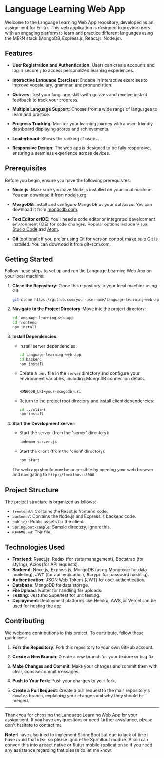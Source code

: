 

# Language Learning Web App

Welcome to the Language Learning Web App repository, developed as an assignment for Emitrr. This web application is designed to provide users with an engaging platform to learn and practice different languages using the MERN stack (MongoDB, Express.js, React.js, Node.js).

## Features

- **User Registration and Authentication**: Users can create accounts and log in securely to access personalized learning experiences.

- **Interactive Language Exercises**: Engage in interactive exercises to improve vocabulary, grammar, and pronunciation.

- **Quizzes**: Test your language skills with quizzes and receive instant feedback to track your progress.

- **Multiple Language Support**: Choose from a wide range of languages to learn and practice.

- **Progress Tracking**: Monitor your learning journey with a user-friendly dashboard displaying scores and achievements.

- **Leaderboard**: Shows the ranking of users..

- **Responsive Design**: The web app is designed to be fully responsive, ensuring a seamless experience across devices.

## Prerequisites

Before you begin, ensure you have the following prerequisites:

- **Node.js**: Make sure you have Node.js installed on your local machine. You can download it from [nodejs.org](https://nodejs.org/).

- **MongoDB**: Install and configure MongoDB as your database. You can download it from [mongodb.com](https://www.mongodb.com/).

- **Text Editor or IDE**: You'll need a code editor or integrated development environment (IDE) for code changes. Popular options include [Visual Studio Code](https://code.visualstudio.com/) and [Atom](https://atom.io/).

- **Git** (optional): If you prefer using Git for version control, make sure Git is installed. You can download it from [git-scm.com](https://git-scm.com/).

## Getting Started

Follow these steps to set up and run the Language Learning Web App on your local machine:

1. **Clone the Repository**: Clone this repository to your local machine using Git:

   ```bash
   git clone https://github.com/your-username/language-learning-web-app.git
   ```

2. **Navigate to the Project Directory**: Move into the project directory:

   ```bash
   cd language-learning-web-app
   cd frontend
   npm install
   ```

3. **Install Dependencies**:

   - Install server dependencies:

     ```bash
     cd language-learning-web-app
     cd backend
     npm install
     ```

   - Create a `.env` file in the `server` directory and configure your environment variables, including MongoDB connection details.

     ```env
     
     MONGODB_URI=your-mongodb-uri
     
     ```

   - Return to the project root directory and install client dependencies:

     ```bash
     cd ../client
     npm install
     ```

4. **Start the Development Server**:

   - Start the server (from the 'server' directory):

     ```bash
     nodemon server.js
     ```

   - Start the client (from the 'client' directory):

     ```bash
     npm start
     ```

   The web app should now be accessible by opening your web browser and navigating to `http://localhost:3000`.

## Project Structure

The project structure is organized as follows:

- `frontend/`: Contains the React.js frontend code.
- `backend/`: Contains the Node.js and Express.js backend code.
- `public/`: Public assets for the client.
- `SpringBoot-sample`: Sample directory, ignore this.
- `README.md`: This file.

## Technologies Used

- **Frontend**: React.js, Redux (for state management), Bootstrap (for styling), Axios (for API requests).
- **Backend**: Node.js, Express.js, MongoDB (using Mongoose for data modeling), JWT (for authentication), Bcrypt (for password hashing).
- **Authentication**: JSON Web Tokens (JWT) for user authentication.
- **Database**: MongoDB for data storage.
- **File Upload**: Multer for handling file uploads.
- **Testing**: Jest and Supertest for unit testing.
- **Deployment**: Deployment platforms like Heroku, AWS, or Vercel can be used for hosting the app.

## Contributing

We welcome contributions to this project. To contribute, follow these guidelines:

1. **Fork the Repository**: Fork this repository to your own GitHub account.

2. **Create a New Branch**: Create a new branch for your feature or bug fix.

3. **Make Changes and Commit**: Make your changes and commit them with clear, concise commit messages.

4. **Push to Your Fork**: Push your changes to your fork.

5. **Create a Pull Request**: Create a pull request to the main repository's `develop` branch, explaining your changes and why they should be merged.


---

Thank you for choosing the Language Learning Web App for your assignment. If you have any questions or need further assistance, please don't hesitate to contact me.


**Note**-I have also tried to implement SpringBoot but due to lack of time i have avoid that idea, so please ignore the SprinBoot module.
Also i can convert this into a react native or flutter mobile application so if you need any assistance regarding that.please do let me know.
